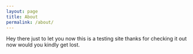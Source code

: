 ```yaml
---
layout: page
title: About
permalink: /about/
---
```

Hey there just to let you now this is a testing site
thanks for checking it out now would you kindly get lost.

<html>


<head>
<link rel="stylesheet" type="text/scss" href="./_scss/about.scss">
</head>

<body>
</body>

</html>

